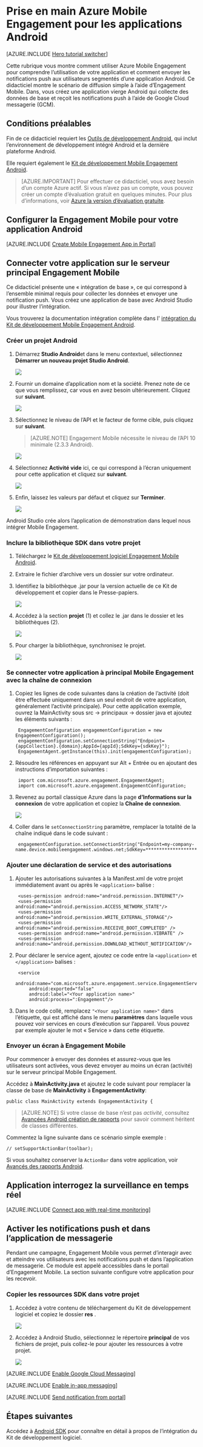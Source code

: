 <properties
    pageTitle="Prise en main Android applications Azure Mobile Engagement"
    description="Découvrez comment utiliser Azure Mobile Engagement avec notifications push et d’analytique pour les applications Android."
    services="mobile-engagement"
    documentationCenter="android"
    authors="piyushjo"
    manager="erikre"
    editor="" />

<tags
    ms.service="mobile-engagement"
    ms.workload="mobile"
    ms.tgt_pltfrm="mobile-android"
    ms.devlang="Java"
    ms.topic="hero-article"
    ms.date="08/10/2016"
    ms.author="piyushjo;ricksal" />

# <a name="get-started-with-azure-mobile-engagement-for-android-apps"></a>Prise en main Azure Mobile Engagement pour les applications Android

[AZURE.INCLUDE [Hero tutorial switcher](../../includes/mobile-engagement-hero-tutorial-switcher.md)]

Cette rubrique vous montre comment utiliser Azure Mobile Engagement pour comprendre l’utilisation de votre application et comment envoyer les notifications push aux utilisateurs segmentés d’une application Android.
Ce didacticiel montre le scénario de diffusion simple à l’aide d’Engagement Mobile. Dans, vous créez une application vierge Android qui collecte des données de base et reçoit les notifications push à l’aide de Google Cloud messagerie (GCM).

## <a name="prerequisites"></a>Conditions préalables

Fin de ce didacticiel requiert les [Outils de développement Android](https://developer.android.com/sdk/index.html), qui inclut l’environnement de développement intégré Android et la dernière plateforme Android.

Elle requiert également le [Kit de développement Mobile Engagement Android](https://aka.ms/vq9mfn).

> [AZURE.IMPORTANT] Pour effectuer ce didacticiel, vous avez besoin d’un compte Azure actif. Si vous n’avez pas un compte, vous pouvez créer un compte d’évaluation gratuit en quelques minutes. Pour plus d’informations, voir [Azure la version d’évaluation gratuite](https://azure.microsoft.com/pricing/free-trial/?WT.mc_id=A0E0E5C02&amp;returnurl=http%3A%2F%2Fazure.microsoft.com%2Fen-us%2Fdocumentation%2Farticles%2Fmobile-engagement-android-get-started).

## <a name="set-up-mobile-engagement-for-your-android-app"></a>Configurer la Engagement Mobile pour votre application Android

[AZURE.INCLUDE [Create Mobile Engagement App in Portal](../../includes/mobile-engagement-create-app-in-portal-new.md)]

## <a name="connect-your-app-to-the-mobile-engagement-backend"></a>Connecter votre application sur le serveur principal Engagement Mobile

Ce didacticiel présente une « intégration de base », ce qui correspond à l’ensemble minimal requis pour collecter les données et envoyer une notification push. Vous créez une application de base avec Android Studio pour illustrer l’intégration.

Vous trouverez la documentation intégration complète dans l' [intégration du Kit de développement Mobile Engagement Android](mobile-engagement-android-sdk-overview.md).

### <a name="create-an-android-project"></a>Créer un projet Android

1. Démarrez **Studio Android**et dans le menu contextuel, sélectionnez **Démarrer un nouveau projet Studio Android**.

    ![][1]

2. Fournir un domaine d’application nom et la société. Prenez note de ce que vous remplissez, car vous en avez besoin ultérieurement. Cliquez sur **suivant**.

    ![][2]

3. Sélectionnez le niveau de l’API et le facteur de forme cible, puis cliquez sur **suivant**.

    >[AZURE.NOTE] Engagement Mobile nécessite le niveau de l’API 10 minimale (2.3.3 Android).

    ![][3]

4. Sélectionnez **Activité vide** ici, ce qui correspond à l’écran uniquement pour cette application et cliquez sur **suivant**.

    ![][4]

5. Enfin, laissez les valeurs par défaut et cliquez sur **Terminer**.

    ![][5]

Android Studio crée alors l’application de démonstration dans lequel nous intégrer Mobile Engagement.

### <a name="include-the-sdk-library-in-your-project"></a>Inclure la bibliothèque SDK dans votre projet

1. Téléchargez le [Kit de développement logiciel Engagement Mobile Android](https://aka.ms/vq9mfn).
2. Extraire le fichier d’archive vers un dossier sur votre ordinateur.
3. Identifiez la bibliothèque .jar pour la version actuelle de ce Kit de développement et copier dans le Presse-papiers.

      ![][6]

4. Accédez à la section **projet** (1) et collez le .jar dans le dossier et les bibliothèques (2).

      ![][7]

5. Pour charger la bibliothèque, synchronisez le projet.

      ![][8]

### <a name="connect-your-app-to-mobile-engagement-backend-with-the-connection-string"></a>Se connecter votre application à principal Mobile Engagement avec la chaîne de connexion

1. Copiez les lignes de code suivantes dans la création de l’activité (doit être effectuée uniquement dans un seul endroit de votre application, généralement l’activité principale). Pour cette application exemple, ouvrez la MainActivity sous src -> principaux -> dossier java et ajoutez les éléments suivants :

        EngagementConfiguration engagementConfiguration = new EngagementConfiguration();
        engagementConfiguration.setConnectionString("Endpoint={appCollection}.{domain};AppId={appId};SdkKey={sdkKey}");
        EngagementAgent.getInstance(this).init(engagementConfiguration);

2. Résoudre les références en appuyant sur Alt + Entrée ou en ajoutant des instructions d’importation suivantes :

        import com.microsoft.azure.engagement.EngagementAgent;
        import com.microsoft.azure.engagement.EngagementConfiguration;

3. Revenez au portail classique Azure dans la page **d’Informations sur la connexion** de votre application et copiez la **Chaîne de connexion**.

      ![][9]

4. Coller dans le `setConnectionString` paramètre, remplacer la totalité de la chaîne indiqué dans le code suivant :

        engagementConfiguration.setConnectionString("Endpoint=my-company-name.device.mobileengagement.windows.net;SdkKey=********************;AppId=*********");

### <a name="add-permissions-and-a-service-declaration"></a>Ajouter une déclaration de service et des autorisations

1. Ajouter les autorisations suivantes à la Manifest.xml de votre projet immédiatement avant ou après le `<application>` balise :

        <uses-permission android:name="android.permission.INTERNET"/>
        <uses-permission android:name="android.permission.ACCESS_NETWORK_STATE"/>
        <uses-permission android:name="android.permission.WRITE_EXTERNAL_STORAGE"/>
        <uses-permission android:name="android.permission.RECEIVE_BOOT_COMPLETED" />
        <uses-permission android:name="android.permission.VIBRATE" />
        <uses-permission android:name="android.permission.DOWNLOAD_WITHOUT_NOTIFICATION"/>

2. Pour déclarer le service agent, ajoutez ce code entre la `<application>` et `</application>` balises :

        <service
            android:name="com.microsoft.azure.engagement.service.EngagementService"
            android:exported="false"
            android:label="<Your application name>"
            android:process=":Engagement"/>

3. Dans le code collé, remplacez `"<Your application name>"` dans l’étiquette, qui est affiché dans le menu **paramètres** dans laquelle vous pouvez voir services en cours d’exécution sur l’appareil. Vous pouvez par exemple ajouter le mot « Service » dans cette étiquette.

### <a name="send-a-screen-to-mobile-engagement"></a>Envoyer un écran à Engagement Mobile

Pour commencer à envoyer des données et assurez-vous que les utilisateurs sont activées, vous devez envoyer au moins un écran (activité) sur le serveur principal Mobile Engagement.

Accédez à **MainActivity.java** et ajoutez le code suivant pour remplacer la classe de base de **MainActivity** à **EngagementActivity**:

    public class MainActivity extends EngagementActivity {

> [AZURE.NOTE] Si votre classe de base n’est pas *activité*, consultez [Avancées Android création de rapports](mobile-engagement-android-advanced-reporting.md#modifying-your-codeactivitycode-classes) pour savoir comment héritent de classes différentes.


Commentez la ligne suivante dans ce scénario simple exemple :

    // setSupportActionBar(toolbar);

Si vous souhaitez conserver la `ActionBar` dans votre application, voir [Avancés des rapports Android](mobile-engagement-android-advanced-reporting.md#modifying-your-codeactivitycode-classes).

## <a name="connect-app-with-real-time-monitoring"></a>Application interrogez la surveillance en temps réel

[AZURE.INCLUDE [Connect app with real-time monitoring](../../includes/mobile-engagement-connect-app-with-monitor.md)]

## <a name="enable-push-notifications-and-in-app-messaging"></a>Activer les notifications push et dans l’application de messagerie

Pendant une campagne, Engagement Mobile vous permet d’interagir avec et atteindre vos utilisateurs avec les notifications push et dans l’application de messagerie. Ce module est appelé accessibles dans le portail d’Engagement Mobile.
La section suivante configure votre application pour les recevoir.

### <a name="copy-sdk-resources-in-your-project"></a>Copier les ressources SDK dans votre projet

1. Accédez à votre contenu de téléchargement du Kit de développement logiciel et copiez le dossier **res** .

    ![][10]

2. Accédez à Android Studio, sélectionnez le répertoire **principal** de vos fichiers de projet, puis collez-le pour ajouter les ressources à votre projet.

    ![][11]

[AZURE.INCLUDE [Enable Google Cloud Messaging](../../includes/mobile-engagement-enable-google-cloud-messaging.md)]

[AZURE.INCLUDE [Enable in-app messaging](../../includes/mobile-engagement-android-send-push.md)]

[AZURE.INCLUDE [Send notification from portal](../../includes/mobile-engagement-android-send-push-from-portal.md)]

## <a name="next-steps"></a>Étapes suivantes

Accédez à [Android SDK](mobile-engagement-android-sdk-overview.md) pour connaître en détail à propos de l’intégration du Kit de développement logiciel.

<!-- Images. -->
[1]: ./media/mobile-engagement-android-get-started/android-studio-new-project.png
[2]: ./media/mobile-engagement-android-get-started/android-studio-project-props.png
[3]: ./media/mobile-engagement-android-get-started/android-studio-project-props2.png
[4]: ./media/mobile-engagement-android-get-started/android-studio-add-activity.png
[5]: ./media/mobile-engagement-android-get-started/android-studio-activity-name.png
[6]: ./media/mobile-engagement-android-get-started/sdk-content.png
[7]: ./media/mobile-engagement-android-get-started/paste-jar.png
[8]: ./media/mobile-engagement-android-get-started/sync-project.png
[9]: ./media/mobile-engagement-android-get-started/app-connection-info-page.png
[10]: ./media/mobile-engagement-android-get-started/copy-resources.png
[11]: ./media/mobile-engagement-android-get-started/paste-resources.png
